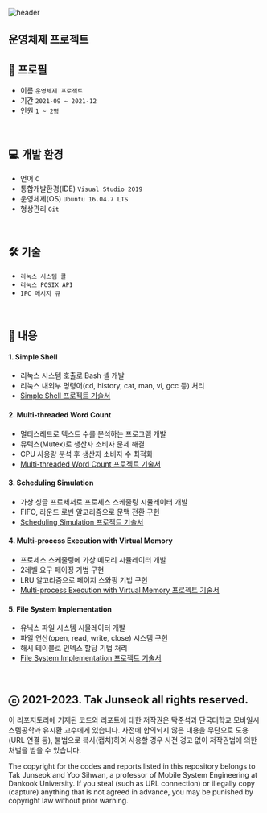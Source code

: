 ![header](https://capsule-render.vercel.app/api?type=waving&color=gradient&height=280&section=header&text=Operating%20Systems&fontSize=70&fontColor=ffffff&fontAlign=50&fontAlignY=45)
## 운영체제 프로젝트

## 🔎 프로필
- 이름 `운영체제 프로젝트`
- 기간 `2021-09 ~ 2021-12`
- 인원 `1 ~ 2명`
<br>

## 💻  개발 환경
- 언어 `C`
- 통합개발환경(IDE) `Visual Studio 2019`
- 운영체제(OS) `Ubuntu 16.04.7 LTS`
- 형상관리 `Git`
<br>

## 🛠️ ️기술
- `리눅스 시스템 콜`
- `리눅스 POSIX API`
- `IPC 메시지 큐`
<br>

## 📜 내용
#### 1. Simple Shell
- 리눅스 시스템 호출로 Bash 셸 개발
- 리눅스 내외부 명령어(cd, history, cat, man, vi, gcc 등) 처리
- [Simple Shell 프로젝트 기술서](https://drive.google.com/file/d/1epihrdKyyTJ0bYC_vagie5DCwb-0mO4z/view?usp=sharing)

#### 2. Multi-threaded Word Count
- 멀티스레드로 텍스트 수를 분석하는 프로그램 개발
- 뮤텍스(Mutex)로 생산자 소비자 문제 해결
- CPU 사용량 분석 후 생산자 소비자 수 최적화
- [Multi-threaded Word Count 프로젝트 기술서](https://drive.google.com/file/d/1SBJHakvP0SsmQMeTOCGLn8C_9R7s1Wfa/view?usp=sharing)

#### 3. Scheduling Simulation
- 가상 싱글 프로세서로 프로세스 스케줄링 시뮬레이터 개발
- FIFO, 라운드 로빈 알고리즘으로 문맥 전환 구현
- [Scheduling Simulation 프로젝트 기술서](https://drive.google.com/file/d/1IPTZ0gxr57jVDPZhyqqHeS2ptWO5yJeF/view?usp=sharing)

#### 4. Multi-process Execution with Virtual Memory
- 프로세스 스케줄링에 가상 메모리 시뮬레이터 개발
- 2레벨 요구 페이징 기법 구현
- LRU 알고리즘으로 페이지 스와핑 기법 구현
- [Multi-process Execution with Virtual Memory 프로젝트 기술서](https://drive.google.com/file/d/1_Mk6czFltS1W0hqcmfhKZiQqs9WYV8bJ/view?usp=sharing)

#### 5. File System Implementation
- 유닉스 파일 시스템 시뮬레이터 개발
- 파일 연산(open, read, write, close) 시스템 구현
- 해시 테이블로 인덱스 할당 기법 처리
- [File System Implementation 프로젝트 기술서](https://drive.google.com/file/d/1_3X9OD5vK1DLCGpLRRh29GWqqdsZMq4E/view?usp=sharing)
<br>

## ⓒ 2021-2023. Tak Junseok all rights reserved.
이 리포지토리에 기재된 코드와 리포트에 대한 저작권은 탁준석과 단국대학교 모바일시스템공학과 유시환 교수에게 있습니다. 사전에 합의되지 않은 내용을 무단으로 도용(URL 연결 등), 불법으로 복사(캡처)하여 사용할 경우 사전 경고 없이 저작권법에 의한 처벌을 받을 수 있습니다.

The copyright for the codes and reports listed in this repository belongs to Tak Junseok and Yoo Sihwan, a professor of Mobile System Engineering at Dankook University. If you steal (such as URL connection) or illegally copy (capture) anything that is not agreed in advance, you may be punished by copyright law without prior warning.
